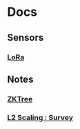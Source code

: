 # Docs

## Sensors
### [LoRa](./sensors/LoRa%20SX%201278%20Module.md)
## Notes
### [ZKTree](./research%20papers%20notes/zkTree.md)
### [L2 Scaling : Survey](./research%20papers%20notes/Layer%202%20Blockchain%20Scaling%20a%20Survey.md)